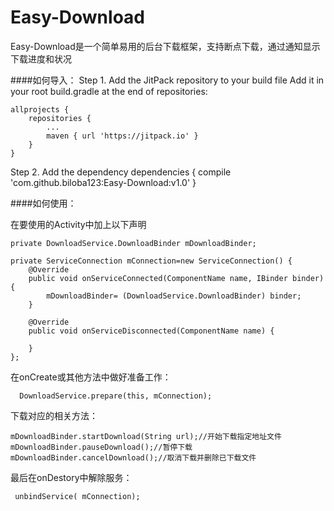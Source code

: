 # Easy-Download
Easy-Download是一个简单易用的后台下载框架，支持断点下载，通过通知显示下载进度和状况

####如何导入：
Step 1. Add the JitPack repository to your build file
Add it in your root build.gradle at the end of repositories:

	allprojects {
		repositories {
			...
			maven { url 'https://jitpack.io' }
		}
	}
  
Step 2. Add the dependency
	dependencies {
	        compile 'com.github.biloba123:Easy-Download:v1.0'
	}
  
####如何使用：
 
 在要使用的Activity中加上以下声明
 
    private DownloadService.DownloadBinder mDownloadBinder;
    
    private ServiceConnection mConnection=new ServiceConnection() {
        @Override
        public void onServiceConnected(ComponentName name, IBinder binder) {
            mDownloadBinder= (DownloadService.DownloadBinder) binder;
        }

        @Override
        public void onServiceDisconnected(ComponentName name) {

        }
    };
    
  在onCreate或其他方法中做好准备工作：
  
      DownloadService.prepare(this, mConnection);
      
  下载对应的相关方法：
  
    mDownloadBinder.startDownload(String url);//开始下载指定地址文件
    mDownloadBinder.pauseDownload();//暂停下载
    mDownloadBinder.cancelDownload();//取消下载并删除已下载文件
    
   最后在onDestory中解除服务：
   
     unbindService( mConnection);
  

